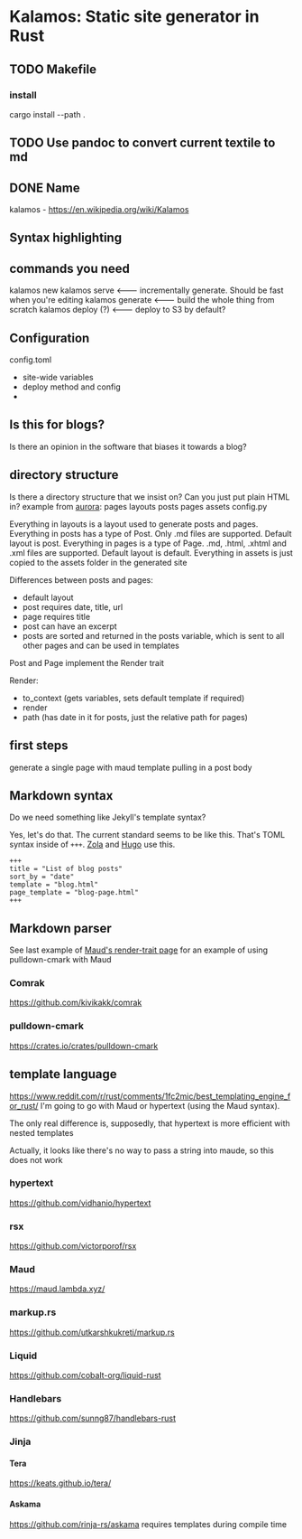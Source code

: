 
# Kalamos: Static site generator in Rust
## TODO Makefile
### install
cargo install --path .
## TODO Use pandoc to convert current textile to md
## DONE Name
kalamos - https://en.wikipedia.org/wiki/Kalamos
## Syntax highlighting
## commands you need
kalamos new
kalamos serve <--- incrementally generate. Should be fast when you're editing
kalamos generate <--- build the whole thing from scratch
kalamos deploy (?) <--- deploy to S3 by default?
## Configuration
config.toml

- site-wide variables
- deploy method and config
-
## Is this for blogs?
Is there an opinion in the software that biases it towards a blog?
## directory structure
Is there a directory structure that we insist on?
Can you just put plain HTML in?
example from [aurora](https://github.com/capjamesg/aurora):
pages
  layouts
  posts
  pages
  assets
config.py

Everything in layouts is a layout used to generate posts and pages.
Everything in posts has a type of Post. Only .md files are supported. Default layout is post.
Everything in pages is a type of Page. .md, .html, .xhtml and .xml files are supported. Default layout is default.
Everything in assets is just copied to the assets folder in the generated site

Differences between posts and pages:
- default layout
- post requires date, title, url
- page requires title
- post can have an excerpt
- posts are sorted and returned in the posts variable, which is sent to all other pages and can be used in templates

Post and Page implement the Render trait

Render:
- to_context (gets variables, sets default template if required)
- render
- path (has date in it for posts, just the relative path for pages)

## first steps
generate a single page with maud template pulling in a post body
## Markdown syntax
Do we need something like Jekyll's template syntax?

Yes, let's do that. The current standard seems to be like this. That's TOML syntax inside of `+++`. [Zola](https://www.getzola.org/documentation/getting-started/overview/) and [Hugo](https://gohugo.io/getting-started/quick-start/) use this.

```
+++
title = "List of blog posts"
sort_by = "date"
template = "blog.html"
page_template = "blog-page.html"
+++
```
## Markdown parser
See last example of [Maud's render-trait page](https://maud.lambda.xyz/render-trait.html) for an example of using pulldown-cmark with Maud
### Comrak
https://github.com/kivikakk/comrak
### pulldown-cmark
https://crates.io/crates/pulldown-cmark
## template language
https://www.reddit.com/r/rust/comments/1fc2mic/best_templating_engine_for_rust/
I'm going to go with Maud or hypertext (using the Maud syntax).

The only real difference is, supposedly, that hypertext is more efficient with nested templates

Actually, it looks like there's no way to pass a string into maude, so this does not work
### hypertext
https://github.com/vidhanio/hypertext
### rsx
https://github.com/victorporof/rsx
### Maud
https://maud.lambda.xyz/
### markup.rs
https://github.com/utkarshkukreti/markup.rs
### Liquid
https://github.com/cobalt-org/liquid-rust
### Handlebars
https://github.com/sunng87/handlebars-rust
### Jinja
#### Tera
https://keats.github.io/tera/
#### Askama
https://github.com/rinja-rs/askama
requires templates during compile time

